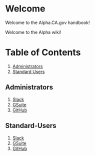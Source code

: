 # Welcome

Welcome to the Alpha.CA.gov handbook!


Welcome to the Alpha wiki!

# Table of Contents
1. [Administrators](#Administrators)
2. [Standard Users](#Standard-Users)


## Administrators
1. [Slack](https://github.com/cagov/handbook-cadotgov/wiki/SLACK)
2. [GSuite](https://github.com/cagov/handbook-cadotgov/wiki/GSuite)
3. [GitHub](https://github.com/cagov/handbook-cadotgov/wiki/GitHub)

## Standard-Users
1. [Slack](SLACK-USERS.md)
2. [GSuite](https://github.com/cagov/handbook-cadotgov/wiki/GSuite-USERS)
3. [GitHub](https://github.com/cagov/handbook-cadotgov/wiki/GitHub-USERS)
